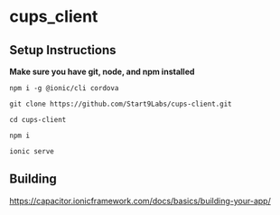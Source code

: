 # cups_client

## Setup Instructions

**Make sure you have git, node, and npm installed**

`npm i -g @ionic/cli cordova`

`git clone https://github.com/Start9Labs/cups-client.git`

`cd cups-client`

`npm i`

`ionic serve`

## Building
https://capacitor.ionicframework.com/docs/basics/building-your-app/
